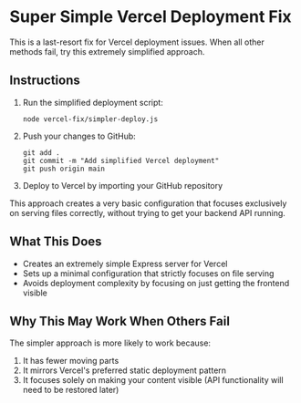 # Super Simple Vercel Deployment Fix

This is a last-resort fix for Vercel deployment issues. When all other methods fail, try this extremely simplified approach.

## Instructions

1. Run the simplified deployment script:
   ```
   node vercel-fix/simpler-deploy.js
   ```

2. Push your changes to GitHub:
   ```
   git add .
   git commit -m "Add simplified Vercel deployment"
   git push origin main
   ```

3. Deploy to Vercel by importing your GitHub repository

This approach creates a very basic configuration that focuses exclusively on serving files correctly, without trying to get your backend API running.

## What This Does

- Creates an extremely simple Express server for Vercel
- Sets up a minimal configuration that strictly focuses on file serving
- Avoids deployment complexity by focusing on just getting the frontend visible

## Why This May Work When Others Fail

The simpler approach is more likely to work because:
1. It has fewer moving parts
2. It mirrors Vercel's preferred static deployment pattern
3. It focuses solely on making your content visible (API functionality will need to be restored later)
